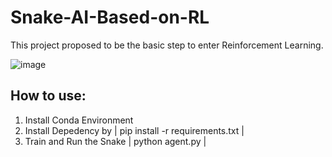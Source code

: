 # Snake-AI-Based-on-RL

This project proposed to be the basic step to enter Reinforcement Learning. 


![image](https://user-images.githubusercontent.com/34513519/150244873-67edfb51-7665-42ea-a513-ce730413c882.png)


## How to use:

1. Install Conda Environment 
2. Install Depedency by | pip install -r requirements.txt |
3. Train and Run the Snake | python agent.py | 
